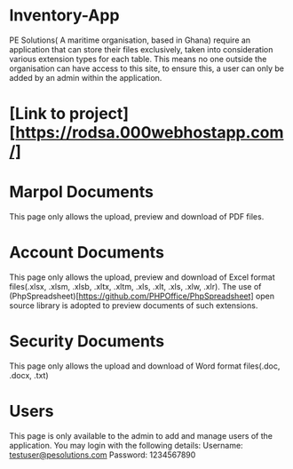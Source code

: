 # Inventory-App
PE Solutions( A maritime organisation, based in Ghana) require an application that can store their files exclusively, taken into consideration various extension types for each table. This means no one outside the organisation can have access to this site, to ensure this, a user can only be added by an admin within the application.
# [Link to project][https://rodsa.000webhostapp.com/]

# Marpol Documents
This page only allows the upload, preview and download of PDF files.

# Account Documents
This page only allows the upload, preview and download of Excel format files(.xlsx, .xlsm, .xlsb, .xltx, .xltm, .xls, .xlt, .xls, .xlw, .xlr). The use of (PhpSpreadsheet)[https://github.com/PHPOffice/PhpSpreadsheet] open source library is adopted to preview documents of such extensions.

# Security Documents
This page only allows the upload and download of Word format files(.doc, .docx, .txt)

# Users
This page is only available to the admin to add and manage users of the application. You may login with the following details: Username: testuser@pesolutions.com  Password: 1234567890
